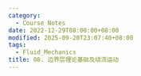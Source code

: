 ```yaml
---
category:
  - Course Notes
date: 2022-12-29T08:00:00+08:00
modified: 2025-09-20T23:07:40+08:00
tags:
  - Fluid_Mechanics
title: 08. 边界层理论基础及绕流运动
---
```

